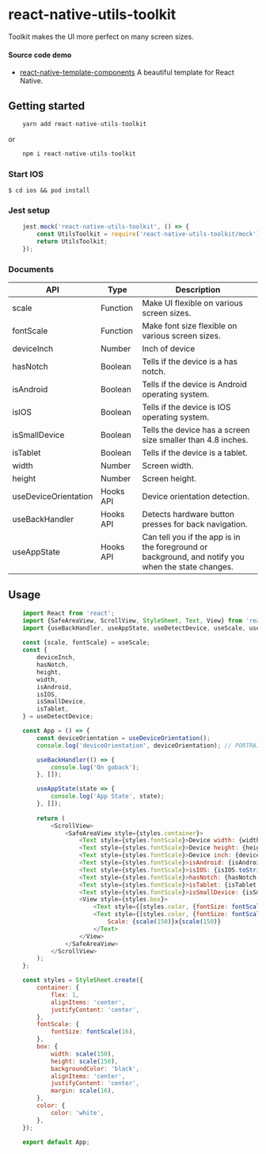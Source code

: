# react-native-utils-toolkit
Toolkit makes the UI more perfect on many screen sizes.

#### Source code demo
- [react-native-template-components](https://github.com/hoaphantn7604/react-native-template-components) A beautiful template for React Native.

## Getting started
```js
    yarn add react-native-utils-toolkit
```
or
```js
    npm i react-native-utils-toolkit
```

### Start IOS

`$ cd ios && pod install`

### Jest setup
```js
    jest.mock('react-native-utils-toolkit', () => {
        const UtilsToolkit = require('react-native-utils-toolkit/mock');
        return UtilsToolkit;
    });
```
### Documents
| API                | Type                 | Description                                                             | 
| ------------------ | -------------------- | ----------------------------------------------------------------------- |
| scale              | Function             | Make UI flexible on various screen sizes.                               |
| fontScale          | Function             | Make font size flexible on various screen sizes.                        |
| deviceInch         | Number               | Inch of device                                                          |
| hasNotch           | Boolean              | Tells if the device is a has notch.                                     |
| isAndroid          | Boolean              | Tells if the device is Android operating system.                        |
| isIOS              | Boolean              | Tells if the device is IOS operating system.                            |
| isSmallDevice      | Boolean              | Tells the device has a screen size smaller than 4.8 inches.             |
| isTablet           | Boolean              | Tells if the device is a tablet.                                        |
| width              | Number               | Screen width.                                                           |
| height             | Number               | Screen height.                                                          |
|useDeviceOrientation| Hooks API            | Device orientation detection.                                           |
| useBackHandler     | Hooks API            | Detects hardware button presses for back navigation.                    |
| useAppState        | Hooks API            | Can tell you if the app is in the foreground or background, and notify you when the state changes. |


## Usage
```js
    import React from 'react';
    import {SafeAreaView, ScrollView, StyleSheet, Text, View} from 'react-native';
    import {useBackHandler, useAppState, useDetectDevice, useScale, useDeviceOrientation} from 'react-native-utils-toolkit';
    
    const {scale, fontScale} = useScale;
    const {
        deviceInch,
        hasNotch,
        height,
        width,
        isAndroid,
        isIOS,
        isSmallDevice,
        isTablet,
    } = useDetectDevice;

    const App = () => {
        const deviceOrientation = useDeviceOrientation();
        console.log('deviceOrientation', deviceOrientation); // PORTRAIT or LANDSCAPE

        useBackHandler(() => {
            console.log('On goback');
        }, []);

        useAppState(state => {
            console.log('App State', state);
        }, []);
        
        return (
            <ScrollView>
                <SafeAreaView style={styles.container}>
                    <Text style={styles.fontScale}>Device width: {width}</Text>
                    <Text style={styles.fontScale}>Device height: {height}</Text>
                    <Text style={styles.fontScale}>Device inch: {deviceInch}</Text>
                    <Text style={styles.fontScale}>isAndroid: {isAndroid.toString()}</Text>
                    <Text style={styles.fontScale}>isIOS: {isIOS.toString()}</Text>
                    <Text style={styles.fontScale}>hasNotch: {hasNotch.toString()}</Text>
                    <Text style={styles.fontScale}>isTablet: {isTablet.toString()}</Text>
                    <Text style={styles.fontScale}>isSmallDevice: {isSmallDevice.toString()}</Text>
                    <View style={styles.box}>
                        <Text style={[styles.color, {fontSize: fontScale(14)}]}>150x150</Text>
                        <Text style={[styles.color, {fontSize: fontScale(14)}]}>
                            Scale: {scale(150)}x{scale(150)}
                        </Text>
                    </View>
                </SafeAreaView>
            </ScrollView>
        );
    };

    const styles = StyleSheet.create({
        container: {
            flex: 1,
            alignItems: 'center',
            justifyContent: 'center',
        },
        fontScale: {
            fontSize: fontScale(16),
        },
        box: {
            width: scale(150),
            height: scale(150),
            backgroundColor: 'black',
            alignItems: 'center',
            justifyContent: 'center',
            margin: scale(16),
        },
        color: {
            color: 'white',
        },
    });

    export default App;

```